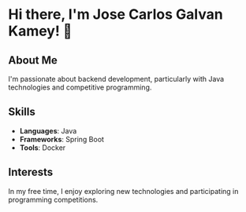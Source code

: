 # Hi there, I'm Jose Carlos Galvan Kamey! 👋

## About Me
I'm passionate about backend development, particularly with Java technologies and competitive programming.

## Skills
- **Languages**: Java
- **Frameworks**: Spring Boot
- **Tools**: Docker

## Interests
In my free time, I enjoy exploring new technologies and participating in programming competitions.
